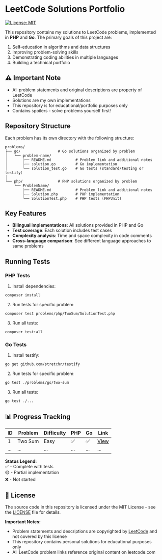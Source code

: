 # LeetCode Solutions Portfolio

[![License: MIT](https://img.shields.io/badge/License-MIT-yellow.svg)](https://opensource.org/licenses/MIT)

This repository contains my solutions to LeetCode problems, implemented in **PHP** and **Go**. The primary goals of this project are:

1. Self-education in algorithms and data structures
2. Improving problem-solving skills
3. Demonstrating coding abilities in multiple languages
4. Building a technical portfolio


## ⚠️ Important Note
- All problem statements and original descriptions are property of LeetCode
- Solutions are my own implementations
- This repository is for educational/portfolio purposes only
- Contains spoilers - solve problems yourself first!


## Repository Structure
Each problem has its own directory with the following structure:
```
problems/
├── go/                 # Go solutions organized by problem
│   └── problem-name/
│       ├── README.md           # Problem link and additional notes
│       ├── solution.go         # Go implementation
│       └── solution_test.go    # Go tests (standard/testing or testify)
│
└── php/                # PHP solutions organized by problem
    └── ProblemName/
        ├── README.md           # Problem link and additional notes
        ├── Solution.php        # PHP implementation
        └── SolutionTest.php    # PHP tests (PHPUnit)
```


## Key Features
- **Bilingual implementations**: All solutions provided in PHP and Go
- **Test coverage**: Each solution includes test cases
- **Complexity analysis**: Time and space complexity in code comments
- **Cross-language comparison**: See different language approaches to same problems


## Running Tests

### PHP Tests
1. Install dependencies:
```bash
composer install
```

2. Run tests for specific problem:
```bash
composer test problems/php/TwoSum/SolutionTest.php
```

3. Run all tests:
```bash
composer test:all
```

### Go Tests
1. Install testify:
```bash
go get github.com/stretchr/testify
```

2. Run tests for specific problem:
```bash
go test ./problems/go/two-sum
```

3. Run all tests:
```bash
go test ./...
```


## 📊 Progress Tracking

| ID  | Problem | Difficulty | PHP | Go | Link |
|-----|---------|------------|-----|----|------|
| 1 | Two Sum | Easy | ✅ | ✅ | [View](problems/two-sum) |
| ... | ... | ... | ... | ... | ... |

**Status Legend:**  
✅ - Complete with tests  
🟡 - Partial implementation  
❌ - Not started  


## 📜 License

The source code in this repository is licensed under the MIT License - see the [LICENSE](LICENSE) file for details.

**Important Notes:**
- Problem statements and descriptions are copyrighted by [LeetCode](https://leetcode.com) and not covered by this license
- This repository contains personal solutions for educational purposes only
- All LeetCode problem links reference original content on leetcode.com
